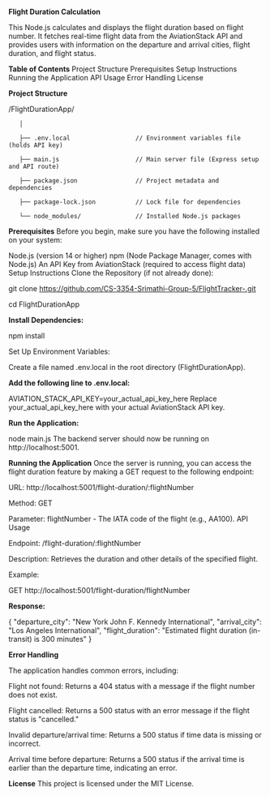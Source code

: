 **Flight Duration Calculation**

This Node.js calculates and displays the flight duration based on flight number. It fetches real-time flight data from the AviationStack API and provides users with information on the departure and arrival cities, flight duration, and flight status.

**Table of Contents**
Project Structure
Prerequisites
Setup Instructions
Running the Application
API Usage
Error Handling
License


**Project Structure**


/FlightDurationApp/
       
       │
       
       ├── .env.local                  // Environment variables file (holds API key)
       
       ├── main.js                     // Main server file (Express setup and API route)
       
       ├── package.json                // Project metadata and dependencies
       
       ├── package-lock.json           // Lock file for dependencies
       
       └── node_modules/               // Installed Node.js packages

**Prerequisites**
Before you begin, make sure you have the following installed on your system:

Node.js (version 14 or higher)
npm (Node Package Manager, comes with Node.js)
An API Key from AviationStack (required to access flight data)
Setup Instructions
Clone the Repository (if not already done):


git clone https://github.com/CS-3354-Srimathi-Group-5/FlightTracker-.git

cd FlightDurationApp

**Install Dependencies:**

npm install

Set Up Environment Variables:

Create a file named .env.local in the root directory (FlightDurationApp).

**Add the following line to .env.local:**


AVIATION_STACK_API_KEY=your_actual_api_key_here
Replace your_actual_api_key_here with your actual AviationStack API key.

**Run the Application:**

node main.js
The backend server should now be running on http://localhost:5001.

**Running the Application**
Once the server is running, you can access the flight duration feature by making a GET request to the following endpoint:

URL: http://localhost:5001/flight-duration/:flightNumber

Method: GET

Parameter: flightNumber - The IATA code of the flight (e.g., AA100).
API Usage

Endpoint: /flight-duration/:flightNumber

Description: Retrieves the duration and other details of the specified flight.

Example:

GET http://localhost:5001/flight-duration/flightNumber

**Response:**

{
  "departure_city": "New York John F. Kennedy International",
  "arrival_city": "Los Angeles International",
  "flight_duration": "Estimated flight duration (in-transit) is 300 minutes"
}

**Error Handling**

The application handles common errors, including:

Flight not found: Returns a 404 status with a message if the flight number does not exist.

Flight cancelled: Returns a 500 status with an error message if the flight status is "cancelled."

Invalid departure/arrival time: Returns a 500 status if time data is missing or incorrect.

Arrival time before departure: Returns a 500 status if the arrival time is earlier than the departure time, indicating an error.

**License**
This project is licensed under the MIT License.
